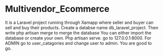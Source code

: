 # Multivendor_Ecommerce
It is a Laravel project running through Xamapp where seller and buyer can sell and buy their products.
Create a databse name db_laravel_project.
Then write php artisan merge to merge the database
You can either import the database or create your own.
Php artisan serve.
go to 127.0.0.1:8000.
For ADMIN go to user_catagories and change user to admin.
You are good to go.
